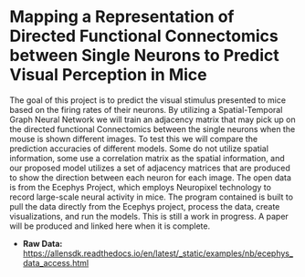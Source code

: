 # Mapping a Representation of Directed Functional Connectomics between Single Neurons to Predict Visual Perception in Mice
  The goal of this project is to predict the visual stimulus presented to mice based on the firing rates of their neurons. By utilizing a Spatial-Temporal Graph Neural Network we will train an adjacency matrix that may pick up on the directed functional Connectomics between the single neurons when the mouse is shown different images. To test this we will compare the prediction accuracies of different models. Some do not utilize spatial information, some use a correlation matrix as the spatial information, and our proposed model utilizes a set of adjacency matrices that are produced to show the direction between each neuron for each image. The open data is from the Ecephys Project, which employs Neuropixel technology to record large-scale neural activity in mice. The program contained is built to pull the data directly from the Ecephys project, process the data, create visualizations, and run the models. This is still a work in progress. A paper will be produced and linked here when it is complete.

- **Raw Data:** https://allensdk.readthedocs.io/en/latest/_static/examples/nb/ecephys_data_access.html
